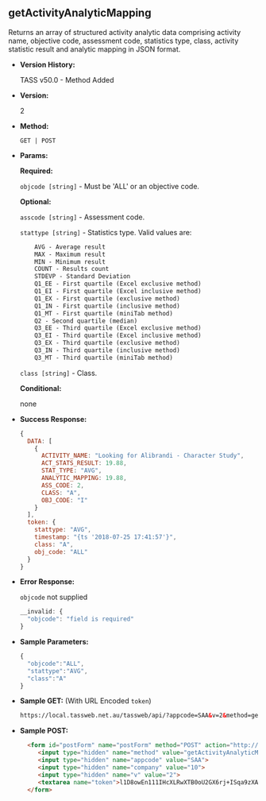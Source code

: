 

**getActivityAnalyticMapping**
----
  Returns an array of structured activity analytic data comprising activity name, objective code, assessment code, statistics type, class, activity statistic result and analytic mapping in JSON format.

* **Version History:**

  TASS v50.0 - Method Added

* **Version:**

  2

* **Method:**

  `GET | POST`
  
*  **Params:**

   **Required:**

   `objcode [string]` -  Must be 'ALL' or an objective code.
   
   **Optional:**

   `asscode [string]` - Assessment code.

   `stattype [string]` - Statistics type. Valid values are:

    ```HTML
        AVG - Average result
        MAX - Maximum result
        MIN - Minimum result
        COUNT - Results count
        STDEVP - Standard Deviation
        Q1_EE - First quartile (Excel exclusive method)
        Q1_EI - First quartile (Excel inclusive method)
        Q1_EX - First quartile (exclusive method)
        Q1_IN - First quartile (inclusive method)
        Q1_MT - First quartile (miniTab method)
        Q2 - Second quartile (median)
        Q3_EE - Third quartile (Excel exclusive method)
        Q3_EI - Third quartile (Excel inclusive method)
        Q3_EX - Third quartile (exclusive method)
        Q3_IN - Third quartile (inclusive method)
        Q3_MT - Third quartile (miniTab method)
    ```

   `class [string]` - Class.

   **Conditional:**
 
   none
   
* **Success Response:**

    ```javascript
    {
      DATA: [
        {
          ACTIVITY_NAME: "Looking for Alibrandi - Character Study",
          ACT_STATS_RESULT: 19.88,
          STAT_TYPE: "AVG",
          ANALYTIC_MAPPING: 19.88,
          ASS_CODE: 2,
          CLASS: "A",
          OBJ_CODE: "I"
        }
      ],
      token: {
        stattype: "AVG",
        timestamp: "{ts '2018-07-25 17:41:57'}",
        class: "A",
        obj_code: "ALL"
      }
    }
    ```
 
* **Error Response:**

    `objcode` not supplied
    ```javascript
    __invalid: {
      "objcode": "field is required"
    }
    ```

    
* **Sample Parameters:**

  ```javascript
  {
    "objcode":"ALL",
    "stattype":"AVG",
    "class":"A"
  }
  ```

* **Sample GET:** (With URL Encoded `token`)

  ```HTML
  https://local.tassweb.net.au/tassweb/api/?appcode=SAA&v=2&method=getActivityAnalyticMapping&token=lQzYcdQ0qd4KA0lgZ2LKmEsQRYN6Z51fNpXIMqkipRuo%2FUzTJwQPIkM4AAMuHU6kyIeTpAvw7MzgMf%2BSHhi2MA%3D%3D&company=10
  ```
  
* **Sample POST:**

  ```HTML
    <form id="postForm" name="postForm" method="POST" action="http://api.tasscloud.com.au/tassweb/api/">
       <input type="hidden" name="method" value="getActivityAnalyticMapping">
       <input type="hidden" name="appcode" value="SAA">
       <input type="hidden" name="company" value="10">
       <input type="hidden" name="v" value="2">
       <textarea name="token">l1D8owEn111IHcXLRwXTB0oU2GX6rj+ISqa9zXA8We1Gqx9/zb+cbVFartivsDN/xGgAIIjtABAYfzYPqTCpLf3gb0nW3h/TrPFLMhAdNcVvHD0Gz4FkRj5jRAD1aAGQ</textarea>
    </form>
  ```
